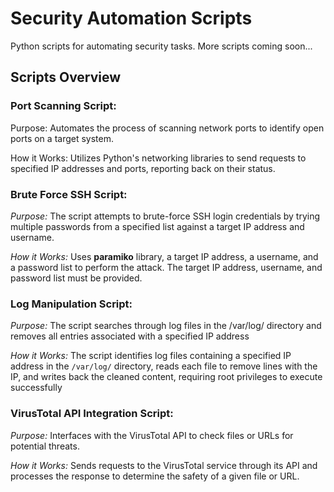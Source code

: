 # Security Automation Scripts

Python scripts for automating security tasks. More scripts coming soon...

## Scripts Overview

### Port Scanning Script:

Purpose: Automates the process of scanning network ports to identify open ports on a target system.

How it Works: Utilizes Python's networking libraries to send requests to specified IP addresses and ports, reporting back on their status.

### Brute Force SSH Script:

_Purpose:_ The script attempts to brute-force SSH login credentials by trying multiple passwords from a specified list against a target IP address and username.

_How it Works:_ Uses **paramiko** library, a target IP address, a username, and a password list to perform the attack. The target IP address, username, and password list must be provided.

### Log Manipulation Script:

_Purpose:_ The script searches through log files in the /var/log/ directory and removes all entries associated with a specified IP address

_How it Works:_ The script identifies log files containing a specified IP address in the ```/var/log/``` directory, reads each file to remove lines with the IP, and writes back the cleaned content, requiring root privileges to execute successfully

### VirusTotal API Integration Script:

_Purpose:_ Interfaces with the VirusTotal API to check files or URLs for potential threats.

_How it Works:_ Sends requests to the VirusTotal service through its API and processes the response to determine the safety of a given file or URL.
